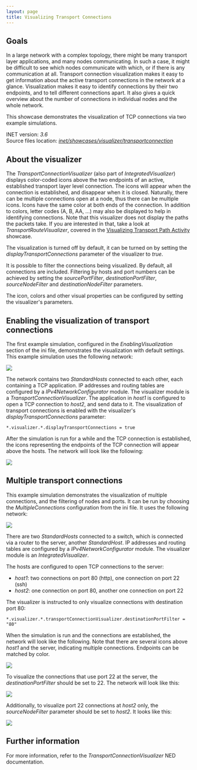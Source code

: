 ```yaml
---
layout: page
title: Visualizing Transport Connections
---
```


## Goals

In a large network with a complex topology, there might be many
transport layer applications, and many nodes communicating. In such a
case, it might be difficult to see which nodes communicate with which,
or if there is any communication at all. Transport connection
visualization makes it easy to get information about the active
transport connections in the network at a glance. Visualization makes it
easy to identify connections by their two endpoints, and to tell
different connections apart. It also gives a quick overview about the
number of connections in individual nodes and the whole network.

This showcase demonstrates the visualization of TCP connections via two
example simulations.

INET version: <var>3.6</var><br>
Source files location: <a href="https://github.com/inet-framework/inet-showcases/tree/master/visualizer/transportconnection" target="_blank"><var>inet/showcases/visualizer/transportconnection</var></a>

## About the visualizer

The <var>TransportConnectionVisualizer</var> (also part of
<var>IntegratedVisualizer</var>) displays color-coded icons above the
two endpoints of an active, established transport layer level
connection. The icons will appear when the connection is established,
and disappear when it is closed. Naturally, there can be multiple
connections open at a node, thus there can be multiple icons. Icons have
the same color at both ends of the connection. In addition to colors,
letter codes (A, B, AA, ...) may also be displayed to help in
identifying connections. Note that this visualizer does not display the
paths the packets take. If you are interested in that, take a look at
<var>TransportRouteVisualizer</var>, covered in the <a href="../transportpathactivity" target="_blank">Visualizing Transport Path Activity</a> showcase.

The visualization is turned off by default, it can be turned on by
setting the <var>displayTransportConnections</var> parameter of the
visualizer to <var>true</var>.

It is possible to filter the connections being visualized. By default,
all connections are included. Filtering by hosts and port numbers can be
achieved by setting the <var>sourcePortFilter</var>,
<var>destinationPortFilter</var>, <var>sourceNodeFilter</var> and
<var>destinationNodeFilter</var> parameters.

The icon, colors and other visual properties can be configured by
setting the visualizer's parameters.

## Enabling the visualization of transport connections

The first example simulation, configured in the
<var>EnablingVisualization</var> section of the ini file, demonstrates
the visualization with default settings. This example simulation uses
the following network:

<img class="screen" src="simplenetwork.png">

The network contains two <var>StandardHosts</var> connected to each
other, each containing a TCP application. IP addresses and routing
tables are configured by a <var>IPv4NetworkConfigurator</var> module.
The visualizer module is a <var>TransportConnectionVisualizer</var>. The
application in <var>host1</var> is configured to open a TCP connection
to <var>host2</var>, and send data to it. The visualization of transport
connections is enabled with the visualizer's
<var>displayTransportConnections</var> parameter:

``` {.snippet}
*.visualizer.*.displayTransportConnections = true
```

After the simulation is run for a while and the TCP connection is
established, the icons representing the endpoints of the TCP connection
will appear above the hosts. The network will look like the following:

<img class="screen" src="simpleconnection.png">

## Multiple transport connections

This example simulation demonstrates the visualization of multiple
connections, and the filtering of nodes and ports. It can be run by
choosing the <var>MultipleConnections</var> configuration from the ini
file. It uses the following network:

<img class="screen" src="complexnetwork.png">

There are two <var>StandardHosts</var> connected to a switch, which is
connected via a router to the server, another <var>StandardHost</var>.
IP addresses and routing tables are configured by a
<var>IPv4NetworkConfigurator</var> module. The visualizer module is an
<var>IntegratedVisualizer</var>.

The hosts are configured to open TCP connections to the server:

-   <var>host1</var>: two connections on port 80 (http), one connection
    on port 22 (ssh)
-   <var>host2</var>: one connection on port 80, another one connection
    on port 22

The visualizer is instructed to only visualize connections with
destination port 80:

``` {.snippet}
*.visualizer.*.transportConnectionVisualizer.destinationPortFilter = "80"
```

When the simulation is run and the connections are established, the
network will look like the following. Note that there are several icons
above <var>host1</var> and the server, indicating multiple connections.
Endpoints can be matched by color.

<img class="screen" src="port80.png">

To visualize the connections that use port 22 at the server, the
<var>destinationPortFilter</var> should be set to 22. The network will
look like this:

<img class="screen" src="port22.png">

Additionally, to visualize port 22 connections at <var>host2</var> only,
the <var>sourceNodeFilter</var> parameter should be set to
<var>host2</var>. It looks like this:

<img class="screen" src="port22host2.png"> <!--
To differentiate connections with the same icon color, capital letters are displayed on the icon.
-->

## Further information

For more information, refer to the
<var>TransportConnectionVisualizer</var> NED documentation.

